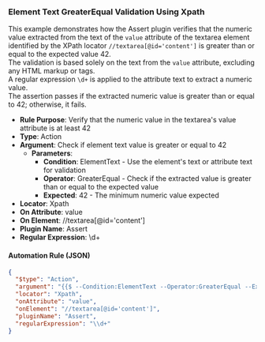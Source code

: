 ### Element Text GreaterEqual Validation Using Xpath

This example demonstrates how the Assert plugin verifies that the numeric value extracted from the text of the `value` attribute of the textarea element identified by the XPath locator `//textarea[@id='content']` is greater than or equal to the expected value 42.  
The validation is based solely on the text from the `value` attribute, excluding any HTML markup or tags.  
A regular expression `\d+` is applied to the attribute text to extract a numeric value.  
The assertion passes if the extracted numeric value is greater than or equal to 42; otherwise, it fails.

- **Rule Purpose**: Verify that the numeric value in the textarea's value attribute is at least 42  
- **Type**: Action  
- **Argument**: Check if element text value is greater or equal to 42  
  - **Parameters**:  
    - **Condition**: ElementText - Use the element's text or attribute text for validation  
    - **Operator**: GreaterEqual - Check if the extracted value is greater than or equal to the expected value  
    - **Expected**: 42 - The minimum numeric value expected  
- **Locator**: Xpath  
- **On Attribute**: value  
- **On Element**: //textarea[@id='content']  
- **Plugin Name**: Assert  
- **Regular Expression**: \d+

#### Automation Rule (JSON)

```json
{
  "$type": "Action",
  "argument": "{{$ --Condition:ElementText --Operator:GreaterEqual --Expected:42}}",
  "locator": "Xpath",
  "onAttribute": "value",
  "onElement": "//textarea[@id='content']",
  "pluginName": "Assert",
  "regularExpression": "\\d+"
}
```
